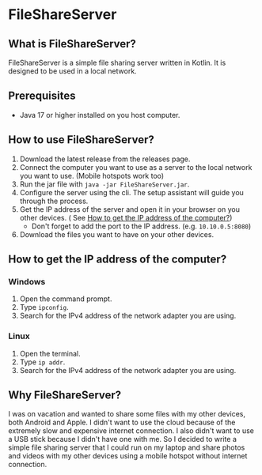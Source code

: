 # FileShareServer

## What is FileShareServer?

FileShareServer is a simple file sharing server written in Kotlin. It is designed to be used in a local network.

## Prerequisites

- Java 17 or higher installed on you host computer.

## How to use FileShareServer?

1. Download the latest release from the releases page.
2. Connect the computer you want to use as a server to the local network you want to use. (Mobile hotspots work too)
3. Run the jar file with `java -jar FileShareServer.jar`.
4. Configure the server using the cli. The setup assistant will guide you through the process.
5. Get the IP address of the server and open it in your browser on you other devices. (
   See [How to get the IP address of the computer?](#how-to-get-the-ip-address-of-the-computer))
    - Don't forget to add the port to the IP address. (e.g. `10.10.0.5:8080`)
6. Download the files you want to have on your other devices.

## How to get the IP address of the computer?

### Windows

1. Open the command prompt.
2. Type `ipconfig`.
3. Search for the IPv4 address of the network adapter you are using.

### Linux

1. Open the terminal.
2. Type `ip addr`.
3. Search for the IPv4 address of the network adapter you are using.

## Why FileShareServer?

I was on vacation and wanted to share some files with my other devices, both Android and Apple. I didn't want to use the
cloud because of the extremely slow and expensive internet connection. I also didn't want to use a USB stick because I
didn't have one with me. So I decided to write a simple file sharing server that I could run on my laptop and share
photos and videos with my other devices using a mobile hotspot without internet connection.